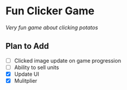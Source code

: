 # Fun Clicker Game
*Very fun game about clicking potatos*



## Plan to Add
- [ ] Clicked image update on game progression
- [ ] Ability to sell units
- [x] Update UI
- [x] Mulitplier

